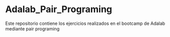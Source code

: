 # Adalab_Pair_Programing

Este repositorio contiene los ejercicios realizados en el bootcamp de Adalab mediante pair programing
